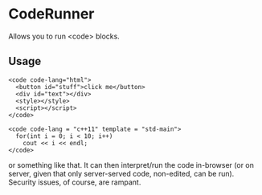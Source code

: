 CodeRunner
==========

Allows you to run &lt;code> blocks.

Usage
-----

    <code code-lang="html">
      <button id="stuff">click me</button>
      <div id="text"></div>
      <style></style>
      <script></script>
    </code>
    
    <code code-lang = "c++11" template = "std-main">
      for(int i = 0; i < 10; i++)
        cout << i << endl;
    </code>

or something like that. It can then interpret/run the code in-browser (or on server, given that only server-served code, non-edited, can be run). Security issues, of course, are rampant.
